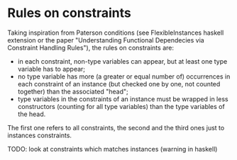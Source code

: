# Rules on constraints
Taking inspiration from Paterson conditions (see FlexibleInstances haskell extension or the paper "Understanding Functional 
Dependecies via Constraint Handling Rules"), the rules on constraints are:
- in each constraint, non-type variables can appear, but at least one type variable has to appear;
- no type variable has more (a greater or equal number of) occurrences in each constraint of an instance (but checked one
by one, not counted together) than the associated "head";
- type variables in the constraints of an instance must be wrapped in less constructors (counting for all type variables)
than the type variables of the head.

The first one refers to all constraints, the second and the third ones just to instances constraints.

TODO: look at constraints which matches instances (warning in haskell)
